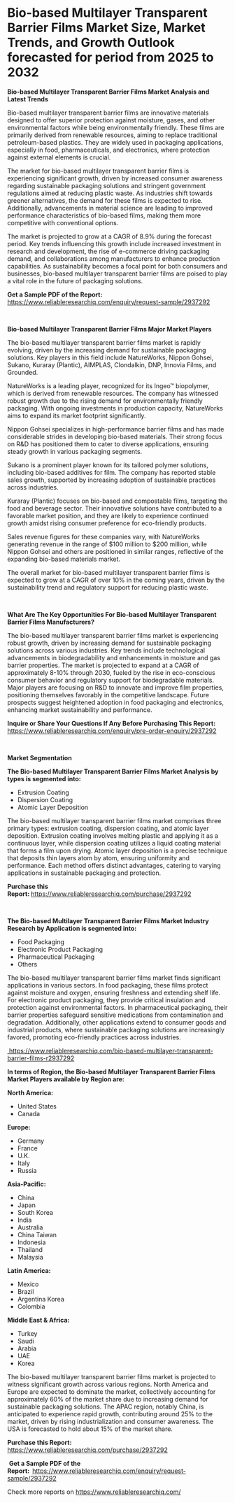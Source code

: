 <p><h1>Bio-based Multilayer Transparent Barrier Films Market Size, Market Trends, and Growth Outlook forecasted for period from 2025 to 2032</h1></p><p><strong>Bio-based Multilayer Transparent Barrier Films Market Analysis and Latest Trends</strong></p>
<p><p>Bio-based multilayer transparent barrier films are innovative materials designed to offer superior protection against moisture, gases, and other environmental factors while being environmentally friendly. These films are primarily derived from renewable resources, aiming to replace traditional petroleum-based plastics. They are widely used in packaging applications, especially in food, pharmaceuticals, and electronics, where protection against external elements is crucial.</p><p>The market for bio-based multilayer transparent barrier films is experiencing significant growth, driven by increased consumer awareness regarding sustainable packaging solutions and stringent government regulations aimed at reducing plastic waste. As industries shift towards greener alternatives, the demand for these films is expected to rise. Additionally, advancements in material science are leading to improved performance characteristics of bio-based films, making them more competitive with conventional options.</p><p>The market is projected to grow at a CAGR of 8.9% during the forecast period. Key trends influencing this growth include increased investment in research and development, the rise of e-commerce driving packaging demand, and collaborations among manufacturers to enhance production capabilities. As sustainability becomes a focal point for both consumers and businesses, bio-based multilayer transparent barrier films are poised to play a vital role in the future of packaging solutions.</p></p>
<p><strong>Get a Sample PDF of the Report:&nbsp;</strong> <a href="https://www.reliableresearchiq.com/enquiry/request-sample/2937292?utm_campaign=3074&utm_medium=2&utm_source=Github&utm_content=ia&utm_term=14032025&utm_id=bio-based-multilayer-transparent-barrier-films">https://www.reliableresearchiq.com/enquiry/request-sample/2937292</a></p>
<p>&nbsp;</p>
<p><strong>Bio-based Multilayer Transparent Barrier Films Major Market Players</strong></p>
<p><p>The bio-based multilayer transparent barrier films market is rapidly evolving, driven by the increasing demand for sustainable packaging solutions. Key players in this field include NatureWorks, Nippon Gohsei, Sukano, Kuraray (Plantic), AIMPLAS, Clondalkin, DNP, Innovia Films, and Grounded. </p><p>NatureWorks is a leading player, recognized for its Ingeo™ biopolymer, which is derived from renewable resources. The company has witnessed robust growth due to the rising demand for environmentally friendly packaging. With ongoing investments in production capacity, NatureWorks aims to expand its market footprint significantly.</p><p>Nippon Gohsei specializes in high-performance barrier films and has made considerable strides in developing bio-based materials. Their strong focus on R&D has positioned them to cater to diverse applications, ensuring steady growth in various packaging segments.</p><p>Sukano is a prominent player known for its tailored polymer solutions, including bio-based additives for film. The company has reported stable sales growth, supported by increasing adoption of sustainable practices across industries.</p><p>Kuraray (Plantic) focuses on bio-based and compostable films, targeting the food and beverage sector. Their innovative solutions have contributed to a favorable market position, and they are likely to experience continued growth amidst rising consumer preference for eco-friendly products.</p><p>Sales revenue figures for these companies vary, with NatureWorks generating revenue in the range of $100 million to $200 million, while Nippon Gohsei and others are positioned in similar ranges, reflective of the expanding bio-based materials market.</p><p>The overall market for bio-based multilayer transparent barrier films is expected to grow at a CAGR of over 10% in the coming years, driven by the sustainability trend and regulatory support for reducing plastic waste.</p></p>
<p>&nbsp;</p>
<p><strong>What Are The Key Opportunities For Bio-based Multilayer Transparent Barrier Films Manufacturers?</strong></p>
<p><p>The bio-based multilayer transparent barrier films market is experiencing robust growth, driven by increasing demand for sustainable packaging solutions across various industries. Key trends include technological advancements in biodegradability and enhancements in moisture and gas barrier properties. The market is projected to expand at a CAGR of approximately 8-10% through 2030, fueled by the rise in eco-conscious consumer behavior and regulatory support for biodegradable materials. Major players are focusing on R&D to innovate and improve film properties, positioning themselves favorably in the competitive landscape. Future prospects suggest heightened adoption in food packaging and electronics, enhancing market sustainability and performance.</p></p>
<p><strong>Inquire or Share Your Questions If Any Before Purchasing This Report:</strong> <a href="https://www.reliableresearchiq.com/enquiry/pre-order-enquiry/2937292?utm_campaign=3074&utm_medium=2&utm_source=Github&utm_content=ia&utm_term=14032025&utm_id=bio-based-multilayer-transparent-barrier-films">https://www.reliableresearchiq.com/enquiry/pre-order-enquiry/2937292</a></p>
<p>&nbsp;</p>
<p><strong>Market Segmentation</strong></p>
<p><strong>The Bio-based Multilayer Transparent Barrier Films Market Analysis by types is segmented into:</strong></p>
<p><ul><li>Extrusion Coating</li><li>Dispersion Coating</li><li>Atomic Layer Deposition</li></ul></p>
<p><p>The bio-based multilayer transparent barrier films market comprises three primary types: extrusion coating, dispersion coating, and atomic layer deposition. Extrusion coating involves melting plastic and applying it as a continuous layer, while dispersion coating utilizes a liquid coating material that forms a film upon drying. Atomic layer deposition is a precise technique that deposits thin layers atom by atom, ensuring uniformity and performance. Each method offers distinct advantages, catering to varying applications in sustainable packaging and protection.</p></p>
<p><strong>Purchase this Report:&nbsp;</strong><a href="https://www.reliableresearchiq.com/purchase/2937292?utm_campaign=3074&utm_medium=2&utm_source=Github&utm_content=ia&utm_term=14032025&utm_id=bio-based-multilayer-transparent-barrier-films">https://www.reliableresearchiq.com/purchase/2937292</a></p>
<p>&nbsp;</p>
<p><strong>The Bio-based Multilayer Transparent Barrier Films Market Industry Research by Application is segmented into:</strong></p>
<p><ul><li>Food Packaging</li><li>Electronic Product Packaging</li><li>Pharmaceutical Packaging</li><li>Others</li></ul></p>
<p><p>The bio-based multilayer transparent barrier films market finds significant applications in various sectors. In food packaging, these films protect against moisture and oxygen, ensuring freshness and extending shelf life. For electronic product packaging, they provide critical insulation and protection against environmental factors. In pharmaceutical packaging, their barrier properties safeguard sensitive medications from contamination and degradation. Additionally, other applications extend to consumer goods and industrial products, where sustainable packaging solutions are increasingly favored, promoting eco-friendly practices across industries.</p></p>
<p><a href="https://www.reliableresearchiq.com/bio-based-multilayer-transparent-barrier-films-r2937292?utm_campaign=3074&utm_medium=2&utm_source=Github&utm_content=ia&utm_term=14032025&utm_id=bio-based-multilayer-transparent-barrier-films">&nbsp;https://www.reliableresearchiq.com/bio-based-multilayer-transparent-barrier-films-r2937292</a></p>
<p><strong>In terms of Region, the Bio-based Multilayer Transparent Barrier Films Market Players available by Region are:</strong></p>
<p>
    <p> <strong> North America: </strong>
        <ul>
            <li>United States</li>
            <li>Canada</li>
        </ul>
        </p> 
    <p> <strong> Europe: </strong>
        <ul>
            <li>Germany</li>
            <li>France</li>
            <li>U.K.</li>
            <li>Italy</li>
            <li>Russia</li>
        </ul>
        </p> 
    <p> <strong> Asia-Pacific: </strong>
        <ul>
            <li>China</li>
            <li>Japan</li>
            <li>South Korea</li>
            <li>India</li>
            <li>Australia</li>
            <li>China Taiwan</li>
            <li>Indonesia</li>
            <li>Thailand</li>
            <li>Malaysia</li>
        </ul>
        </p> 
    <p> <strong> Latin America: </strong>
        <ul>
            <li>Mexico</li>
            <li>Brazil</li>
            <li>Argentina Korea</li>
            <li>Colombia</li>
        </ul>
        </p> 
    <p> <strong> Middle East & Africa: </strong>
        <ul>
            <li>Turkey</li>
            <li>Saudi</li>
            <li>Arabia</li>
            <li>UAE</li>
            <li>Korea</li>
        </ul>
    </p>
    </p>
<p><p>The bio-based multilayer transparent barrier films market is projected to witness significant growth across various regions. North America and Europe are expected to dominate the market, collectively accounting for approximately 60% of the market share due to increasing demand for sustainable packaging solutions. The APAC region, notably China, is anticipated to experience rapid growth, contributing around 25% to the market, driven by rising industrialization and consumer awareness. The USA is forecasted to hold about 15% of the market share.</p></p>
<p><strong>Purchase this Report: </strong><a href="https://www.reliableresearchiq.com/purchase/2937292?utm_campaign=3074&utm_medium=2&utm_source=Github&utm_content=ia&utm_term=14032025&utm_id=bio-based-multilayer-transparent-barrier-films">https://www.reliableresearchiq.com/purchase/2937292</a></p>
<p>&nbsp;<strong>Get a Sample PDF of the Report:&nbsp;&nbsp;</strong><a href="https://www.reliableresearchiq.com/enquiry/request-sample/2937292?utm_campaign=3074&utm_medium=2&utm_source=Github&utm_content=ia&utm_term=14032025&utm_id=bio-based-multilayer-transparent-barrier-films">https://www.reliableresearchiq.com/enquiry/request-sample/2937292</a></p>
<p><strong></strong></p>
<p>Check more reports on <a href="https://www.reliableresearchiq.com/?utm_campaign=3074&utm_medium=2&utm_source=Github&utm_content=ia&utm_term=14032025&utm_id=bio-based-multilayer-transparent-barrier-films">https://www.reliableresearchiq.com/</a></p>